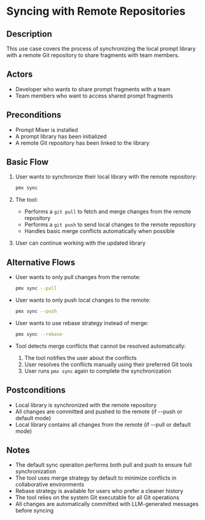 # Syncing with Remote Repositories

## Description
This use case covers the process of synchronizing the local prompt library with a remote Git repository to share fragments with team members.

## Actors
- Developer who wants to share prompt fragments with a team
- Team members who want to access shared prompt fragments

## Preconditions
- Prompt Mixer is installed
- A prompt library has been initialized
- A remote Git repository has been linked to the library

## Basic Flow
1. User wants to synchronize their local library with the remote repository:
   ```bash
   pmx sync
   ```

2. The tool:
   - Performs a `git pull` to fetch and merge changes from the remote repository
   - Performs a `git push` to send local changes to the remote repository
   - Handles basic merge conflicts automatically when possible

3. User can continue working with the updated library

## Alternative Flows
- User wants to only pull changes from the remote:
  ```bash
  pmx sync --pull
  ```

- User wants to only push local changes to the remote:
  ```bash
  pmx sync --push
  ```

- User wants to use rebase strategy instead of merge:
  ```bash
  pmx sync --rebase
  ```

- Tool detects merge conflicts that cannot be resolved automatically:
  1. The tool notifies the user about the conflicts
  2. User resolves the conflicts manually using their preferred Git tools
  3. User runs `pmx sync` again to complete the synchronization

## Postconditions
- Local library is synchronized with the remote repository
- All changes are committed and pushed to the remote (if --push or default mode)
- Local library contains all changes from the remote (if --pull or default mode)

## Notes
- The default sync operation performs both pull and push to ensure full synchronization
- The tool uses merge strategy by default to minimize conflicts in collaborative environments
- Rebase strategy is available for users who prefer a cleaner history
- The tool relies on the system Git executable for all Git operations
- All changes are automatically committed with LLM-generated messages before syncing